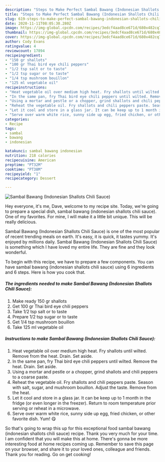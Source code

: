 ```yaml
---
description: "Steps to Make Perfect Sambal Bawang (Indonesian Shallots Chili Sauce)"
title: "Steps to Make Perfect Sambal Bawang (Indonesian Shallots Chili Sauce)"
slug: 619-steps-to-make-perfect-sambal-bawang-indonesian-shallots-chili-sauce
date: 2020-11-11T08:05:30.280Z
image: https://img-global.cpcdn.com/recipes/3edcf4aad8ce671d/680x482cq70/sambal-bawang-indonesian-shallots-chili-sauce-recipe-main-photo.jpg
thumbnail: https://img-global.cpcdn.com/recipes/3edcf4aad8ce671d/680x482cq70/sambal-bawang-indonesian-shallots-chili-sauce-recipe-main-photo.jpg
cover: https://img-global.cpcdn.com/recipes/3edcf4aad8ce671d/680x482cq70/sambal-bawang-indonesian-shallots-chili-sauce-recipe-main-photo.jpg
author: Cody Evans
ratingvalue: 4
reviewcount: 17894
recipeingredient:
- "150 gr shallots"
- "100 gr Thai bird eye chili peppers"
- "1/2 tsp salt or to taste"
- "1/2 tsp sugar or to taste"
- "1/4 tsp mushroom bouillon"
- "125 ml vegetable oil"
recipeinstructions:
- "Heat vegetable oil over medium high heat. Fry shallots until wilted. Remove from the heat. Drain. Set aside."
- "In the same pan, fry Thai bird eye chili peppers until wilted. Remove the heat. Drain. Set aside."
- "Using a mortar and pestle or a chopper, grind shallots and chili peppers to a coarse paste."
- "Reheat the vegetable oil. Fry shallots and chili peppers paste. Season with salt, sugar, and mushroom bouillon. Adjust the taste. Remove from the heat."
- "Let it cool and store in a glass jar. It can be keep up to 1 month in the fridge (or even longer in the freezer). Return to room temperature prior serving or reheat in a microwave."
- "Serve over warm white rice, sunny side up egg, fried chicken, or other favorite dish. Yum! 😋"
categories:
- Recipe
tags:
- sambal
- bawang
- indonesian

katakunci: sambal bawang indonesian 
nutrition: 218 calories
recipecuisine: American
preptime: "PT32M"
cooktime: "PT38M"
recipeyield: "1"
recipecategory: Dessert

---
```



![Sambal Bawang (Indonesian Shallots Chili Sauce)](https://img-global.cpcdn.com/recipes/3edcf4aad8ce671d/680x482cq70/sambal-bawang-indonesian-shallots-chili-sauce-recipe-main-photo.jpg)

Hey everyone, it's me, Dave, welcome to my recipe site. Today, we're going to prepare a special dish, sambal bawang (indonesian shallots chili sauce). One of my favorites. For mine, I will make it a little bit unique. This will be really delicious.



Sambal Bawang (Indonesian Shallots Chili Sauce) is one of the most popular of recent trending meals on earth. It's easy, it is quick, it tastes yummy. It's enjoyed by millions daily. Sambal Bawang (Indonesian Shallots Chili Sauce) is something which I have loved my entire life. They are fine and they look wonderful.


To begin with this recipe, we have to prepare a few components. You can have sambal bawang (indonesian shallots chili sauce) using 6 ingredients and 6 steps. Here is how you cook that.

<!--inarticleads1-->

##### The ingredients needed to make Sambal Bawang (Indonesian Shallots Chili Sauce):

1. Make ready 150 gr shallots
1. Get 100 gr Thai bird eye chili peppers
1. Take 1/2 tsp salt or to taste
1. Prepare 1/2 tsp sugar or to taste
1. Get 1/4 tsp mushroom bouillon
1. Take 125 ml vegetable oil




<!--inarticleads2-->

##### Instructions to make Sambal Bawang (Indonesian Shallots Chili Sauce):

1. Heat vegetable oil over medium high heat. Fry shallots until wilted. Remove from the heat. Drain. Set aside.
1. In the same pan, fry Thai bird eye chili peppers until wilted. Remove the heat. Drain. Set aside.
1. Using a mortar and pestle or a chopper, grind shallots and chili peppers to a coarse paste.
1. Reheat the vegetable oil. Fry shallots and chili peppers paste. Season with salt, sugar, and mushroom bouillon. Adjust the taste. Remove from the heat.
1. Let it cool and store in a glass jar. It can be keep up to 1 month in the fridge (or even longer in the freezer). Return to room temperature prior serving or reheat in a microwave.
1. Serve over warm white rice, sunny side up egg, fried chicken, or other favorite dish. Yum! 😋




So that's going to wrap this up for this exceptional food sambal bawang (indonesian shallots chili sauce) recipe. Thank you very much for your time. I am confident that you will make this at home. There's gonna be more interesting food at home recipes coming up. Remember to save this page on your browser, and share it to your loved ones, colleague and friends. Thank you for reading. Go on get cooking!
